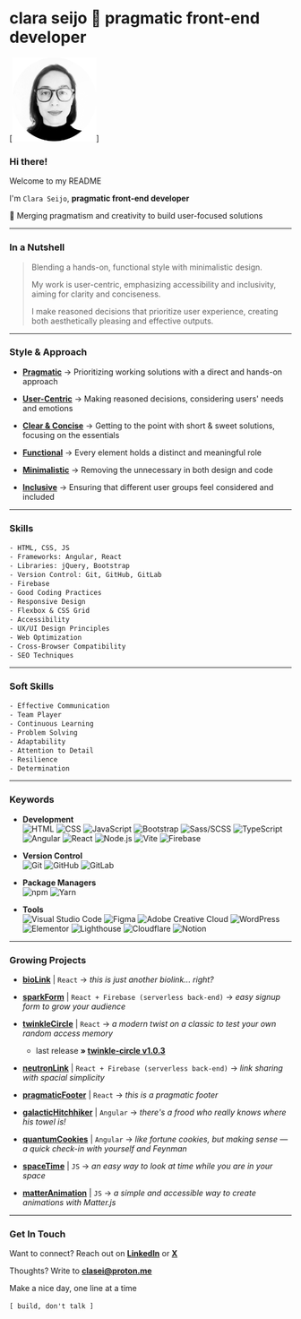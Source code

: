 # clara seijo 🚀 pragmatic front-end developer

[<img src="cla_sei_profile_pic_bw_circle.png" alt="clasei profile pic" width="150"/>]

### Hi there! 

Welcome to my README

I'm ```Clara Seijo```, **pragmatic front-end developer**

🚀 Merging pragmatism and creativity to build user-focused solutions 

---

### In a Nutshell

> Blending a hands-on, functional style with minimalistic design.
> 
> My work is user-centric, emphasizing accessibility and inclusivity, aiming for clarity and conciseness.
> 
> I make reasoned decisions that prioritize user experience, creating both aesthetically pleasing and effective outputs.

---

### Style & Approach 

- <ins>**Pragmatic**</ins> → Prioritizing working solutions with a direct and hands-on approach

- <ins>**User-Centric**</ins> → Making reasoned decisions, considering users' needs and emotions

- <ins>**Clear & Concise**</ins> → Getting to the point with short & sweet solutions, focusing on the essentials

- <ins>**Functional**</ins> → Every element holds a distinct and meaningful role

- <ins>**Minimalistic**</ins> → Removing the unnecessary in both design and code

- <ins>**Inclusive**</ins> → Ensuring that different user groups feel considered and included

---

### Skills 

```
- HTML, CSS, JS
- Frameworks: Angular, React
- Libraries: jQuery, Bootstrap
- Version Control: Git, GitHub, GitLab
- Firebase
- Good Coding Practices
- Responsive Design
- Flexbox & CSS Grid
- Accessibility
- UX/UI Design Principles
- Web Optimization
- Cross-Browser Compatibility
- SEO Techniques
```

---

### Soft Skills

```
- Effective Communication
- Team Player
- Continuous Learning
- Problem Solving
- Adaptability
- Attention to Detail
- Resilience
- Determination
```

---

### Keywords

- **Development** 
<br>![HTML](https://img.shields.io/badge/-HTML-grey?logo=html5)
![CSS](https://img.shields.io/badge/-CSS-grey?logo=csswizardry)
![JavaScript](https://img.shields.io/badge/-JavaScript-grey?logo=javascript)
![Bootstrap](https://img.shields.io/badge/-Bootstrap-grey?logo=bootstrap)
![Sass/SCSS](https://img.shields.io/badge/-Sass/SCSS-grey?logo=sass)
![TypeScript](https://img.shields.io/badge/-TypeScript-grey?logo=typescript)
![Angular](https://img.shields.io/badge/-Angular-grey?logo=angular)
![React](https://img.shields.io/badge/-React-grey?logo=react)
![Node.js](https://img.shields.io/badge/-Node.js-grey?logo=node.js)
![Vite](https://img.shields.io/badge/-Vite-grey?logo=Vite)
![Firebase](https://img.shields.io/badge/-Firebase-grey?logo=firebase)


- **Version Control** 
<br>![Git](https://img.shields.io/badge/-Git-grey?logo=git)
![GitHub](https://img.shields.io/badge/-GitHub-grey?logo=github)
![GitLab](https://img.shields.io/badge/-GitLab-grey?logo=gitlab)

- **Package Managers** 
<br>![npm](https://img.shields.io/badge/-npm-grey?logo=npm)
![Yarn](https://img.shields.io/badge/-Yarn-grey?logo=yarn)

- **Tools** 
<br>![Visual Studio Code](https://img.shields.io/badge/-VS_Code-grey?style=flat&logo=visual-studio-code&logoColor=blue)
![Figma](https://img.shields.io/badge/-Figma-grey?logo=figma)
![Adobe Creative Cloud](https://img.shields.io/badge/-Adobe_Creative_Cloud-grey?style=flat&logo=adobe-creative-cloud&logoColor=%23DA1F26)
![WordPress](https://img.shields.io/badge/-WordPress-grey?logo=wordpress)
![Elementor](https://img.shields.io/badge/-Elementor-grey?logo=elementor)
![Lighthouse](https://img.shields.io/badge/-Lighthouse-grey?logo=lighthouse)
![Cloudflare](https://img.shields.io/badge/-Cloudflare-grey?style=flat&logo=cloudflare&logoColor=%23F38020)
![Notion](https://img.shields.io/badge/-Notion-grey?style=flat&logo=notion&logoColor=black)

---

### Growing Projects

- [**bioLink**](https://clasei.github.io/clara/) | ```React``` → *this is just another biolink... right?*

- [**sparkForm**](https://spark-form-7.web.app/) | ```React + Firebase (serverless back-end)``` → *easy signup form to grow your audience*

- [**twinkleCircle**](https://clasei.github.io/twinkle-circle/) | ```React``` → *a modern twist on a classic to test your own random access memory*
    - last release **» [twinkle-circle v1.0.3](https://github.com/clasei/twinkle-circle/releases/tag/v1.0.3)**

- [**neutronLink**](https://neutron-link-0.web.app/) | ```React + Firebase (serverless back-end)``` → *link sharing with spacial simplicity*

- [**pragmaticFooter**](https://clasei.github.io/pragmatic-footer/) | ```React``` → *this is a pragmatic footer*

- [**galacticHitchhiker**](https://clasei.github.io/galactic-hitchhiker/) | ```Angular``` → *there's a frood who really knows where his towel is!*

- [**quantumCookies**](https://clasei.github.io/quantum-cookies/) | ```Angular``` → *like fortune cookies, but making sense — a quick check-in with yourself and Feynman*

- [**spaceTime**](https://clasei.github.io/space-time/) | ```JS``` → *an easy way to look at time while you are in your space*

- [**matterAnimation**](https://clasei.github.io/matter-animation/) | ```JS``` → *a simple and accessible way to create animations with Matter.js*


---

### Get In Touch

Want to connect? Reach out on [**LinkedIn**](https://www.linkedin.com/in/claraseijo/) or [**X**](https://twitter.com/claraseijo)

Thoughts? Write to [**clasei@proton.me**](mailto:clasei@proton.me)

Make a nice day, one line at a time

```[ build, don't talk ]```
